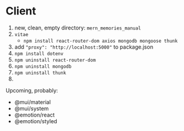 # Client

1. new, clean, empty directory: `mern_memories_manual`
1. `vitae`
    * `npm install react-router-dom axios mongodb mongoose thunk`
1. add `"proxy": "http://localhost:5000"` to package.json
1. `npm install dotenv`
1. `npm uninstall react-router-dom`
1. `npm uninstall mongodb`
1. `npm uninstall thunk`
1.


Upcoming, probably:
- @mui/material
- @mui/system
- @emotion/react
- @emotion/styled
